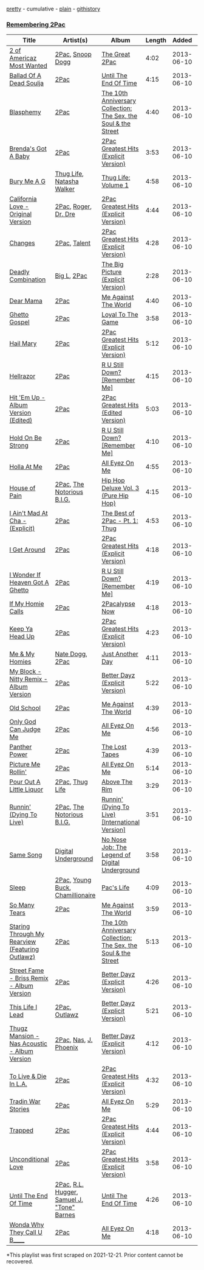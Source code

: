 [pretty](/playlists/pretty/6vpXSVefNo73POjhwyiWmu.md) - cumulative - [plain](/playlists/plain/6vpXSVefNo73POjhwyiWmu) - [githistory](https://github.githistory.xyz/mackorone/spotify-playlist-archive/blob/main/playlists/plain/6vpXSVefNo73POjhwyiWmu)

### [Remembering 2Pac](https://open.spotify.com/playlist/2uQgTXa9SetbnZbRCt6CaN)

> 

| Title | Artist(s) | Album | Length | Added | Removed |
|---|---|---|---|---|---|
| [2 of Americaz Most Wanted](https://open.spotify.com/track/10chiJXQj9O21GtGII8mdE) | [2Pac](https://open.spotify.com/artist/1ZwdS5xdxEREPySFridCfh), [Snoop Dogg](https://open.spotify.com/artist/7hJcb9fa4alzcOq3EaNPoG) | [The Great 2Pac](https://open.spotify.com/album/0TBwMjqm1esajO8c3dtDAi) | 4:02 | 2013-06-10 |  |
| [Ballad Of A Dead Soulja](https://open.spotify.com/track/0HDpViLSCC2M8GNFDkbMqo) | [2Pac](https://open.spotify.com/artist/1ZwdS5xdxEREPySFridCfh) | [Until The End Of Time](https://open.spotify.com/album/2lxYSUgQdH38FdZnegAt0f) | 4:15 | 2013-06-10 |  |
| [Blasphemy](https://open.spotify.com/track/63NcMN1RQkfHMfEdkoQPEc) | [2Pac](https://open.spotify.com/artist/1ZwdS5xdxEREPySFridCfh) | [The 10th Anniversary Collection: The Sex, the Soul & the Street](https://open.spotify.com/album/2B55A6eYzOSt1AzImsFqLe) | 4:40 | 2013-06-10 |  |
| [Brenda's Got A Baby](https://open.spotify.com/track/6WFUKaybbXrMkaw07YnngG) | [2Pac](https://open.spotify.com/artist/1ZwdS5xdxEREPySFridCfh) | [2Pac Greatest Hits \(Explicit Version\)](https://open.spotify.com/album/6KwC7GaK6R7Uphby8bnmqk) | 3:53 | 2013-06-10 |  |
| [Bury Me A G](https://open.spotify.com/track/3A0R2q4U2Z8IEts6IwjSmi) | [Thug Life](https://open.spotify.com/artist/76fO70b6BK2xt3UVOe4BIZ), [Natasha Walker](https://open.spotify.com/artist/3cmNLYZiFAGUQ2HxjsTM9z) | [Thug Life: Volume 1](https://open.spotify.com/album/0zv9Yp2IiNxbav25dAyS6H) | 4:58 | 2013-06-10 |  |
| [California Love \- Original Version](https://open.spotify.com/track/2eU63GLRBeMOszGRTCEE9E) | [2Pac](https://open.spotify.com/artist/1ZwdS5xdxEREPySFridCfh), [Roger](https://open.spotify.com/artist/3GMoVpWJy4smKuxFuFTwXC), [Dr\. Dre](https://open.spotify.com/artist/6DPYiyq5kWVQS4RGwxzPC7) | [2Pac Greatest Hits \(Explicit Version\)](https://open.spotify.com/album/6KwC7GaK6R7Uphby8bnmqk) | 4:44 | 2013-06-10 |  |
| [Changes](https://open.spotify.com/track/3Wyc7M8twhxeyaC51BcQYb) | [2Pac](https://open.spotify.com/artist/1ZwdS5xdxEREPySFridCfh), [Talent](https://open.spotify.com/artist/33JfM2NgTRFT9wMoQvcv6T) | [2Pac Greatest Hits \(Explicit Version\)](https://open.spotify.com/album/6KwC7GaK6R7Uphby8bnmqk) | 4:28 | 2013-06-10 |  |
| [Deadly Combination](https://open.spotify.com/track/4vPIIhg8qD4GKhxhiX5iLy) | [Big L](https://open.spotify.com/artist/30fiiwr2EeZp1tAhzYCmyM), [2Pac](https://open.spotify.com/artist/1ZwdS5xdxEREPySFridCfh) | [The Big Picture \(Explicit Version\)](https://open.spotify.com/album/2GJNq4qI1bVUGheC2Qevfn) | 2:28 | 2013-06-10 |  |
| [Dear Mama](https://open.spotify.com/track/2wdHKp5CBgJ8mlO7Cq84Xd) | [2Pac](https://open.spotify.com/artist/1ZwdS5xdxEREPySFridCfh) | [Me Against The World](https://open.spotify.com/album/5ASoLiKB7ffqusD9X9wQlS) | 4:40 | 2013-06-10 |  |
| [Ghetto Gospel](https://open.spotify.com/track/2MQ51y5NhCyva4SgWmK2Me) | [2Pac](https://open.spotify.com/artist/1ZwdS5xdxEREPySFridCfh) | [Loyal To The Game](https://open.spotify.com/album/6reqzR9irdAHWR8abHyqbG) | 3:58 | 2013-06-10 |  |
| [Hail Mary](https://open.spotify.com/track/0W79y7M0f7qbaIpYCJ6wWO) | [2Pac](https://open.spotify.com/artist/1ZwdS5xdxEREPySFridCfh) | [2Pac Greatest Hits \(Explicit Version\)](https://open.spotify.com/album/6KwC7GaK6R7Uphby8bnmqk) | 5:12 | 2013-06-10 |  |
| [Hellrazor](https://open.spotify.com/track/34MTHbcQdJmj6UHLqtsaVF) | [2Pac](https://open.spotify.com/artist/1ZwdS5xdxEREPySFridCfh) | [R U Still Down? \[Remember Me\]](https://open.spotify.com/album/5rZPctLvC5HAZQUXZXjLIF) | 4:15 | 2013-06-10 |  |
| [Hit 'Em Up \- Album Version \(Edited\)](https://open.spotify.com/track/7BwU0CbA2gwWFggmGYpo3e) | [2Pac](https://open.spotify.com/artist/1ZwdS5xdxEREPySFridCfh) | [2Pac Greatest Hits \(Edited Version\)](https://open.spotify.com/album/55t8JpxGCmvclW3n7XFfKW) | 5:03 | 2013-06-10 |  |
| [Hold On Be Strong](https://open.spotify.com/track/3s9vZmnmGKjNlccUq5360j) | [2Pac](https://open.spotify.com/artist/1ZwdS5xdxEREPySFridCfh) | [R U Still Down? \[Remember Me\]](https://open.spotify.com/album/5rZPctLvC5HAZQUXZXjLIF) | 4:10 | 2013-06-10 |  |
| [Holla At Me](https://open.spotify.com/track/1aBXNJsLuOeo6ZIeNRkbRc) | [2Pac](https://open.spotify.com/artist/1ZwdS5xdxEREPySFridCfh) | [All Eyez On Me](https://open.spotify.com/album/4CzT5ueFBRpbILw34HQYxi) | 4:55 | 2013-06-10 |  |
| [House of Pain](https://open.spotify.com/track/1VFKAW4sasZv46WVQOfPbP) | [2Pac](https://open.spotify.com/artist/1ZwdS5xdxEREPySFridCfh), [The Notorious B.I.G.](https://open.spotify.com/artist/5me0Irg2ANcsgc93uaYrpb) | [Hip Hop Deluxe Vol\. 3 \(Pure Hip Hop\)](https://open.spotify.com/album/4wYxpt0NJres3BuwN0sJJT) | 4:15 | 2013-06-10 |  |
| [I Ain't Mad At Cha \- \(Explicit\)](https://open.spotify.com/track/5IruGb6BKWcB7hpPnj4YQO) | [2Pac](https://open.spotify.com/artist/1ZwdS5xdxEREPySFridCfh) | [The Best of 2Pac \- Pt\. 1: Thug](https://open.spotify.com/album/3oaGekoJ37K0waoYjDzaRr) | 4:53 | 2013-06-10 |  |
| [I Get Around](https://open.spotify.com/track/0wgI5xdpNlv7vSVQCTSBPU) | [2Pac](https://open.spotify.com/artist/1ZwdS5xdxEREPySFridCfh) | [2Pac Greatest Hits \(Explicit Version\)](https://open.spotify.com/album/6KwC7GaK6R7Uphby8bnmqk) | 4:18 | 2013-06-10 |  |
| [I Wonder If Heaven Got A Ghetto](https://open.spotify.com/track/1ec6IDtSwq5rJdCog7GDZz) | [2Pac](https://open.spotify.com/artist/1ZwdS5xdxEREPySFridCfh) | [R U Still Down? \[Remember Me\]](https://open.spotify.com/album/5rZPctLvC5HAZQUXZXjLIF) | 4:19 | 2013-06-10 |  |
| [If My Homie Calls](https://open.spotify.com/track/0iX6mzHk8O0ydBnQJOX9wB) | [2Pac](https://open.spotify.com/artist/1ZwdS5xdxEREPySFridCfh) | [2Pacalypse Now](https://open.spotify.com/album/5Ijk8JGsEkwCZd5i0Iy09a) | 4:18 | 2013-06-10 |  |
| [Keep Ya Head Up](https://open.spotify.com/track/430TwEETfJUHGdslOabGoQ) | [2Pac](https://open.spotify.com/artist/1ZwdS5xdxEREPySFridCfh) | [2Pac Greatest Hits \(Explicit Version\)](https://open.spotify.com/album/6KwC7GaK6R7Uphby8bnmqk) | 4:23 | 2013-06-10 |  |
| [Me & My Homies](https://open.spotify.com/track/1SI8ZvUR18udBOC0NnRnhG) | [Nate Dogg](https://open.spotify.com/artist/1Oa0bMld0A3u5OTYfMzp5h), [2Pac](https://open.spotify.com/artist/1ZwdS5xdxEREPySFridCfh) | [Just Another Day](https://open.spotify.com/album/5vRXdMF5ptpadANTrFofff) | 4:11 | 2013-06-10 |  |
| [My Block \- Nitty Remix \- Album Version](https://open.spotify.com/track/2bh9H1cDsivDAbpg0hjxA6) | [2Pac](https://open.spotify.com/artist/1ZwdS5xdxEREPySFridCfh) | [Better Dayz \(Explicit Version\)](https://open.spotify.com/album/3XckjsLRAxTYng0IeqS4aj) | 5:22 | 2013-06-10 |  |
| [Old School](https://open.spotify.com/track/30RYNh3035tpMN8eF50VEB) | [2Pac](https://open.spotify.com/artist/1ZwdS5xdxEREPySFridCfh) | [Me Against The World](https://open.spotify.com/album/5ASoLiKB7ffqusD9X9wQlS) | 4:39 | 2013-06-10 |  |
| [Only God Can Judge Me](https://open.spotify.com/track/13XHuE00ElL5thSxkaEXxK) | [2Pac](https://open.spotify.com/artist/1ZwdS5xdxEREPySFridCfh) | [All Eyez On Me](https://open.spotify.com/album/4CzT5ueFBRpbILw34HQYxi) | 4:56 | 2013-06-10 |  |
| [Panther Power](https://open.spotify.com/track/3eQXXS12xUSBJR2WOT2Mjy) | [2Pac](https://open.spotify.com/artist/1ZwdS5xdxEREPySFridCfh) | [The Lost Tapes](https://open.spotify.com/album/4fz5n9W5nHZJ1o4WCVK8vC) | 4:39 | 2013-06-10 |  |
| [Picture Me Rollin'](https://open.spotify.com/track/37zQVgP3aTLKNvluXLB5Ii) | [2Pac](https://open.spotify.com/artist/1ZwdS5xdxEREPySFridCfh) | [All Eyez On Me](https://open.spotify.com/album/4CzT5ueFBRpbILw34HQYxi) | 5:14 | 2013-06-10 |  |
| [Pour Out A Little Liquor](https://open.spotify.com/track/1KAc4MIYOwHPBO21Vqtko4) | [2Pac](https://open.spotify.com/artist/1ZwdS5xdxEREPySFridCfh), [Thug Life](https://open.spotify.com/artist/76fO70b6BK2xt3UVOe4BIZ) | [Above The Rim](https://open.spotify.com/album/4sVcB2ZFsFla2ltgFfjNBn) | 3:29 | 2013-06-10 |  |
| [Runnin' \(Dying To Live\)](https://open.spotify.com/track/4yEBMoqgPhCmIQsyLZ0IA4) | [2Pac](https://open.spotify.com/artist/1ZwdS5xdxEREPySFridCfh), [The Notorious B.I.G.](https://open.spotify.com/artist/5me0Irg2ANcsgc93uaYrpb) | [Runnin' \(Dying To Live\) \[International Version\]](https://open.spotify.com/album/4iSFl3rxpjqZwWOEewvrAc) | 3:51 | 2013-06-10 |  |
| [Same Song](https://open.spotify.com/track/2egsXB7S1yw6N9JFpb79LB) | [Digital Underground](https://open.spotify.com/artist/7jocoSCuCtpCxCI6IbP8ye) | [No Nose Job: The Legend of Digital Underground](https://open.spotify.com/album/4RHzW0i7RW5T2bgZMlPiqI) | 3:58 | 2013-06-10 |  |
| [Sleep](https://open.spotify.com/track/4RiCeO9MKbmsjgqcLUCZ5z) | [2Pac](https://open.spotify.com/artist/1ZwdS5xdxEREPySFridCfh), [Young Buck](https://open.spotify.com/artist/4pr7J7wzgObkE3DD3Izi7q), [Chamillionaire](https://open.spotify.com/artist/6vdMPayKk8YJxxeNP5oMCb) | [Pac's Life](https://open.spotify.com/album/6scHUqEBwR5DCyqmxP3092) | 4:09 | 2013-06-10 |  |
| [So Many Tears](https://open.spotify.com/track/5aFLEMNvORv8MXpd4lR0HQ) | [2Pac](https://open.spotify.com/artist/1ZwdS5xdxEREPySFridCfh) | [Me Against The World](https://open.spotify.com/album/5ASoLiKB7ffqusD9X9wQlS) | 3:59 | 2013-06-10 |  |
| [Staring Through My Rearview \(Featuring Outlawz\)](https://open.spotify.com/track/4uSO91Q6jEKKIj7zGJdEG1) | [2Pac](https://open.spotify.com/artist/1ZwdS5xdxEREPySFridCfh) | [The 10th Anniversary Collection: The Sex, the Soul & the Street](https://open.spotify.com/album/2B55A6eYzOSt1AzImsFqLe) | 5:13 | 2013-06-10 |  |
| [Street Fame \- Briss Remix \- Album Version](https://open.spotify.com/track/7n5VK1PYF2QSyvhsg2hLZ5) | [2Pac](https://open.spotify.com/artist/1ZwdS5xdxEREPySFridCfh) | [Better Dayz \(Explicit Version\)](https://open.spotify.com/album/3XckjsLRAxTYng0IeqS4aj) | 4:26 | 2013-06-10 |  |
| [This Life I Lead](https://open.spotify.com/track/53qPogqlbP5IxlQsFhYkns) | [2Pac](https://open.spotify.com/artist/1ZwdS5xdxEREPySFridCfh), [Outlawz](https://open.spotify.com/artist/2jp3Fk52x0HbymU0lNYbSC) | [Better Dayz \(Explicit Version\)](https://open.spotify.com/album/3XckjsLRAxTYng0IeqS4aj) | 5:21 | 2013-06-10 |  |
| [Thugz Mansion \- Nas Acoustic \- Album Version](https://open.spotify.com/track/2I3qhLbzYZg7I2Ee0UZiGO) | [2Pac](https://open.spotify.com/artist/1ZwdS5xdxEREPySFridCfh), [Nas](https://open.spotify.com/artist/20qISvAhX20dpIbOOzGK3q), [J\. Phoenix](https://open.spotify.com/artist/2yhOwlNZ2v49Vwq5Vco0mn) | [Better Dayz \(Explicit Version\)](https://open.spotify.com/album/3XckjsLRAxTYng0IeqS4aj) | 4:12 | 2013-06-10 |  |
| [To Live & Die In L.A.](https://open.spotify.com/track/4MVIUDItVUE29y6TMSsCqg) | [2Pac](https://open.spotify.com/artist/1ZwdS5xdxEREPySFridCfh) | [2Pac Greatest Hits \(Explicit Version\)](https://open.spotify.com/album/6KwC7GaK6R7Uphby8bnmqk) | 4:32 | 2013-06-10 |  |
| [Tradin War Stories](https://open.spotify.com/track/0uvnwBGPHODpAvu3wwcNaV) | [2Pac](https://open.spotify.com/artist/1ZwdS5xdxEREPySFridCfh) | [All Eyez On Me](https://open.spotify.com/album/4CzT5ueFBRpbILw34HQYxi) | 5:29 | 2013-06-10 |  |
| [Trapped](https://open.spotify.com/track/0t10UnkoLi4xNB6KmhVTUH) | [2Pac](https://open.spotify.com/artist/1ZwdS5xdxEREPySFridCfh) | [2Pac Greatest Hits \(Explicit Version\)](https://open.spotify.com/album/6KwC7GaK6R7Uphby8bnmqk) | 4:44 | 2013-06-10 |  |
| [Unconditional Love](https://open.spotify.com/track/6HT2i6jZ1iXGmuwKZK8nuv) | [2Pac](https://open.spotify.com/artist/1ZwdS5xdxEREPySFridCfh) | [2Pac Greatest Hits \(Explicit Version\)](https://open.spotify.com/album/6KwC7GaK6R7Uphby8bnmqk) | 3:58 | 2013-06-10 |  |
| [Until The End Of Time](https://open.spotify.com/track/02qO38tLXcbfwoEiDP7CbH) | [2Pac](https://open.spotify.com/artist/1ZwdS5xdxEREPySFridCfh), [R.L\. Hugger](https://open.spotify.com/artist/6tUtWRGkgU68o7EblHWxgM), [Samuel J\. "Tone" Barnes](https://open.spotify.com/artist/4huJyydJJ5UeK2tSuZ70gc) | [Until The End Of Time](https://open.spotify.com/album/2lxYSUgQdH38FdZnegAt0f) | 4:26 | 2013-06-10 |  |
| [Wonda Why They Call U B\_\_\_\_](https://open.spotify.com/track/47lnB0fWXHnI5CBMx0OXB3) | [2Pac](https://open.spotify.com/artist/1ZwdS5xdxEREPySFridCfh) | [All Eyez On Me](https://open.spotify.com/album/4CzT5ueFBRpbILw34HQYxi) | 4:18 | 2013-06-10 |  |

\*This playlist was first scraped on 2021-12-21. Prior content cannot be recovered.
